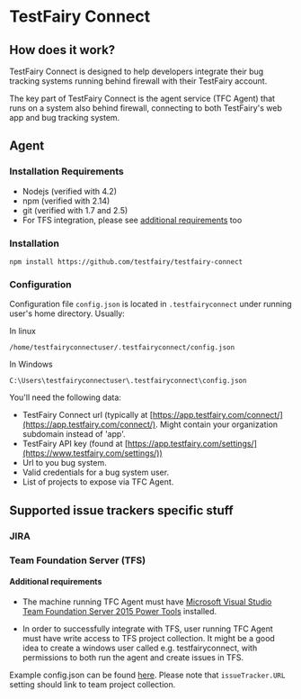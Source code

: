 # TestFairy Connect 

## How does it work?

TestFairy Connect is designed to help developers integrate their bug tracking systems running behind firewall with their 
TestFairy account.

The key part of TestFairy Connect is the agent service (TFC Agent) that runs on a system also behind firewall, connecting to both 
TestFairy's web app and bug tracking system.


## Agent

### Installation Requirements

* Nodejs (verified with 4.2)
* npm (verified with 2.14)
* git (verified with 1.7 and 2.5)
* For TFS integration, please see [additional requirements](#additional-requirements) too

### Installation
    npm install https://github.com/testfairy/testfairy-connect
    
    
### Configuration

Configuration file `config.json` is located in `.testfairyconnect` under running user's home directory. Usually:

In linux

    /home/testfairyconnectuser/.testfairyconnect/config.json
    
In Windows

    C:\Users\testfairyconnectuser\.testfairyconnect\config.json


You'll need the following data:

* TestFairy Connect url (typically at [https://app.testfairy.com/connect/](https://app.testfairy.com/connect/). 
Might contain your organization subdomain instead of 'app'.
* TestFairy API key (found at [https://app.testfairy.com/settings/](https://www.testfairy.com/settings/))
* Url to you bug system.
* Valid credentials for a bug system user.
* List of projects to expose via TFC Agent.
 
## Supported issue trackers specific stuff

### JIRA

### Team Foundation Server (TFS)
#### Additional requirements

* The machine running TFC Agent must have [Microsoft Visual Studio Team Foundation Server 2015 Power Tools](https://visualstudiogallery.msdn.microsoft.com/898a828a-af00-42c6-bbb2-530dc7b8f2e1)
installed.

* In order to successfully integrate with TFS, user running TFC Agent must have write access to TFS project collection.
It might be a good idea to create a windows user called e.g. testfairyconnect, 
with permissions to both run the agent and create issues in TFS.

Example config.json can be found [here](config/tfs-example.config.json). Please note that `issueTracker.URL` setting
  should link to team project collection.

